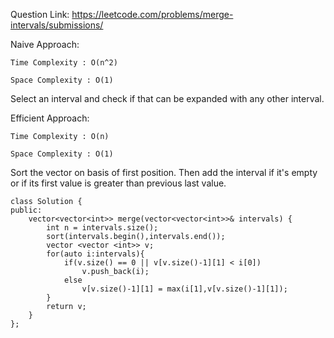 Question Link: https://leetcode.com/problems/merge-intervals/submissions/

Naive Approach: 

    Time Complexity : O(n^2)

    Space Complexity : O(1)

Select an interval and check if that can be expanded with any other interval.


Efficient Approach:

    Time Complexity : O(n)

    Space Complexity : O(1)

Sort the vector on basis of first position. Then add the interval if it's empty or if its first value is greater than previous last value.

    class Solution {
    public:
        vector<vector<int>> merge(vector<vector<int>>& intervals) {
            int n = intervals.size();
            sort(intervals.begin(),intervals.end());
            vector <vector <int>> v;
            for(auto i:intervals){
                if(v.size() == 0 || v[v.size()-1][1] < i[0])
                    v.push_back(i);
                else
                    v[v.size()-1][1] = max(i[1],v[v.size()-1][1]);
            }
            return v;
        }
    };